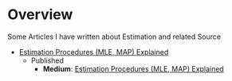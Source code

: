 
# Overview 

Some Articles I have written about Estimation and related Source 

- [Estimation Procedures (MLE, MAP) Explained](estimation_procedures_mle_map_explained.md)
  - Published 
    - **Medium**: [Estimation Procedures (MLE, MAP) Explained](https://medium.com/@nicolabernini_63880/estimation-procedures-mle-map-explained-c7fb4828e3b2)



